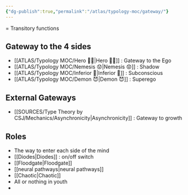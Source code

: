 ```yaml
---
{"dg-publish":true,"permalink":"/atlas/typology-moc/gateway/"}
---
```



= Transitory functions 

## Gateway to the 4 sides
- [[ATLAS/Typology MOC/Hero 🦸‍♂️\|Hero 🦸‍♂️]] : Gateway to the Ego 
- [[ATLAS/Typology MOC/Nemesis 😟\|Nemesis 😟]] : Shadow 
- [[ATLAS/Typology MOC/Inferior 👶\|Inferior 👶]] : Subconscious
- [[ATLAS/Typology MOC/Demon 😈\|Demon 😈]] : Superego

## External Gateways
- [[SOURCES/Type Theory by CSJ/Mechanics/Asynchronicity\|Asynchronicity]] : Gateway to growth 

## Roles
- The way to enter each side of the mind
- [[Diodes\|Diodes]] : on/off switch
- [[Floodgate\|Floodgate]]
- [[neural pathways\|neural pathways]] 
- [[Chaotic\|Chaotic]]
- All or nothing in youth 
- 
